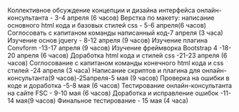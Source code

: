 Коллективное обсуждение концепции и дизайна интерфейса онлайн-консультанта - 3-4 апреля (6 часов)
Верстка по макету: написание основного html кода и базовых стилей css - 5-6 апреля(6 часов)
Соглосовать с капитаном команды написанный код-7 апреля (3 часа)
Изучение основ jquery - 8-12 апреля (9 часов)
Изучение плагина Convform -13-17 апреля (9 часов)
Изучение фреймворка Bootstrap 4 -18-20 апреля (6 часов)
Доработка html кода и стилей css -21-23 апреля (6 часов)
Соглосование с капитаном команды конечного html кода и css стилей -24 апреля (3 часа)
Написание скриптов и плагина для онлайн-консультанта(9 часов)-25апреля-5 мая (9 часов)
Проверка на ошибки в коде и доработка -5-8 мая (6 часов)
Тестирование онлайн-консультанта на сайте FSC - 9-10 мая (6 часов)
Доработка и исправление ошибок -11-14 мая(9 часов)
Финальное тестирование - 15 мая (4 часа)
